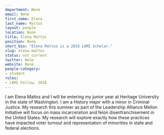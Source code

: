```yaml
---
department: None
email: None
first_name: Elena
last_name: Maltos
layout: people
location: None
title: Elena Maltos
position: None
short_bio: "Elena Maltos is a 2018 LAMI Scholar."
slug: elena-maltos
status: not_current
twitter: None
website: None
people-category:
- student
roles:
- LAMI Fellow, 2018
---
```

I am Elena Maltos and I will be entering my junior year at Heritage University in the state of Washington. I am a History major with a minor in Criminal Justice. My research this summer as part of the Leadership Alliance Mellon Initiative will focus on mass incarceration and felon disenfranchisement in the United States. My research will explore exactly how these practices have impacted voter turnout and representation of minorities in state and federal elections.

